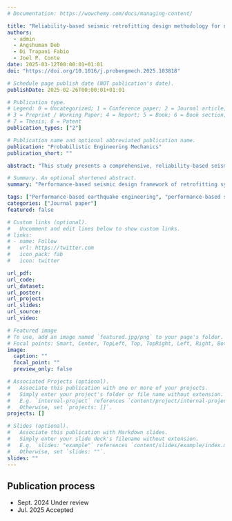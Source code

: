 ```yaml
---
# Documentation: https://wowchemy.com/docs/managing-content/

title: "Reliability-based seismic retrofitting design methodology for non-ductile reinforced concrete frame structures"
authors:
  - admin
  - Angshuman Deb
  - Di Trapani Fabio
  - Joel P. Conte
date: 2025-03-12T00:00:01+01:01
doi: "https://doi.org/10.1016/j.probengmech.2025.103818"

# Schedule page publish date (NOT publication's date).
publishDate: 2025-02-26T00:00:01+01:01

# Publication type.
# Legend: 0 = Uncategorized; 1 = Conference paper; 2 = Journal article;
# 3 = Preprint / Working Paper; 4 = Report; 5 = Book; 6 = Book section;
# 7 = Thesis; 8 = Patent
publication_types: ["2"]

# Publication name and optional abbreviated publication name.
publication: "Probabilistic Engineering Mechanics"
publication_short: ""

abstract: "This study presents a comprehensive, reliability-based seismic retrofitting design methodology specifically tailored for non-ductile reinforced concrete frame structures. By leveraging the Performance-Based Earthquake Engineering (PBEE) framework, traditionally used for the seismic safety assessment of existing structures (e.g., buildings, bridges) and the seismic evaluation & design of new ones, this research extends its innovative application to the seismic retrofitting of older, non-code-compliant structures. The importance of this extension lies in the growing need to enhance the seismic resilience of aging infrastructure, which is critical for mitigating risks in earthquake-prone regions. The proposed methodology introduces a cost-effective approach that balances seismic performance, quantified by the Mean Return Period (MRP) of limit state exceedances, against retrofit costs. This approach helps identify optimal retrofit strategies that meet or exceed target MRPs at minimal costs, offering a practical solution to engineers and decision-makers.  A key contribution of this research is the incorporation of collapse probability into the PBEE framework, providing a more comprehensive assessment of seismic risk. This is especially important for existing non-ductile structures, which are often more vulnerable due to inadequate seismic detailing. The methodology addresses these vulnerabilities, ensuring that retrofit strategies not only improve structural performance but also elevate the overall structural safety under seismic loads to the required level. The practical application and effectiveness of the proposed methodology are demonstrated through a detailed case study. The case study showcases a performance-based seismic retrofitting design that is both computationally efficient and accurate. The results validate the approach, underscoring its potential to transform current practices in the seismic retrofitting of non-ductile reinforced concrete frames. In conclusion, this study provides a comprehensive and robust framework for the seismic retrofitting of existing structures, balancing performance and cost. It contributes to the development of resilient infrastructure by offering a scientifically rigorous, economically viable, and practically implementable solution. This framework is poised to significantly impact the safety and resilience of aging buildings in earthquake-prone areas, promoting sustainable development and risk mitigation."

# Summary. An optional shortened abstract.
summary: "Performance-based seismic design framework of retrofitting systems for existing structures"

tags: ["Performance-based earthquake engineering", "performance-based seismic design", "seismic retrofitting", "non-ductile frame structures", "existing structures", "steel braces"]
categories: ["Journal paper"]
featured: false

# Custom links (optional).
#   Uncomment and edit lines below to show custom links.
# links:
# - name: Follow
#   url: https://twitter.com
#   icon_pack: fab
#   icon: twitter

url_pdf:
url_code:
url_dataset:
url_poster:
url_project:
url_slides:
url_source:
url_video:

# Featured image
# To use, add an image named `featured.jpg/png` to your page's folder. 
# Focal points: Smart, Center, TopLeft, Top, TopRight, Left, Right, BottomLeft, Bottom, BottomRight.
image:
  caption: ""
  focal_point: ""
  preview_only: false

# Associated Projects (optional).
#   Associate this publication with one or more of your projects.
#   Simply enter your project's folder or file name without extension.
#   E.g. `internal-project` references `content/project/internal-project/index.md`.
#   Otherwise, set `projects: []`.
projects: []

# Slides (optional).
#   Associate this publication with Markdown slides.
#   Simply enter your slide deck's filename without extension.
#   E.g. `slides: "example"` references `content/slides/example/index.md`.
#   Otherwise, set `slides: ""`.
slides: ""
---
```






<!-- ## **Highlights**   -->

## **Publication process**

- Sept. 2024 Under review
- Jul. 2025 Accepted
